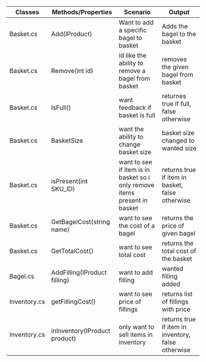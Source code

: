|Classes| Methods/Properties|Scenario|Output|
|-------|-------------------|---------|------|
|Basket.cs|Add(IProduct)|Want to add a specific bagel to basket|Adds the bagel to the basket|
|Basket.cs|Remove(int id)| id like the ability to remove a bagel from basket| removes the given bagel from basket|
|Basket.cs|IsFull()| want feedback if basket is full| returnes true if full, false otherwise|
|Basket.cs|BasketSize| want the ability to change basket size| basket size changed to wanted size|
|Basket.cs|isPresent(int SKU_ID)| want to see if item is in basket so i only remove items present in basket| returns true if item in basket, false otherwise|
|Basket.cs|GetBagelCost(string name)| want to see the cost of a bagel| returns the price of given bagel|
|Basket.cs|GetTotalCost()| want to see total cost| returns the total cost of the basket|
|Bagel.cs|AddFilling(IProduct filling)| want to add filling| wanted filling added|
|Inventory.cs|getFillingCost()| want to see price of fillings| returns list of fillings with price|
|Inventory.cs|inInventory(IProduct product)|only want to sell items in inventory|returns true if item in inventory, false otherwise|
